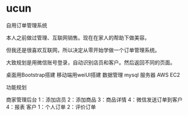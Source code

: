 # ucun
自用订单管理系统

本人之前做过管理、互联网销售。现在在家人的帮助下做美容。

但我还是很喜欢互联网，所以决定从零开始学做一个订单管理系统。

大致规划是用微信账号登录，自动识别店员和客户。然后返回不同的页面。

桌面用Bootstrap搭建 移动端用weiUI搭建 数据管理 mysql 服务器 AWS EC2

功能规划

商家管理后台
   1：添加店员
   2：添加商品
   3：商品详情
   4：微信发送订单到客户
   4：报表
客户
   1：个人订单
   2：评价订单
